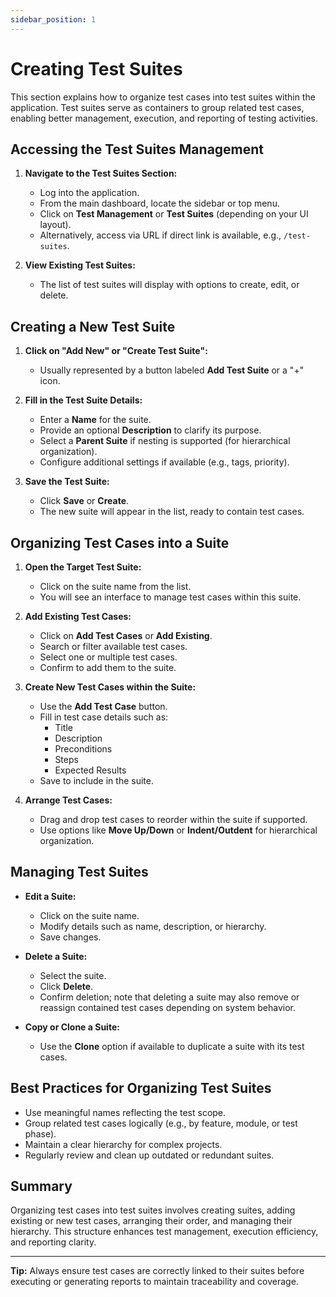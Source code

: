 ```yaml
---
sidebar_position: 1
---
```


# Creating Test Suites

This section explains how to organize test cases into test suites within the application. Test suites serve as containers to group related test cases, enabling better management, execution, and reporting of testing activities.

## Accessing the Test Suites Management

1. **Navigate to the Test Suites Section:**
   - Log into the application.
   - From the main dashboard, locate the sidebar or top menu.
   - Click on **Test Management** or **Test Suites** (depending on your UI layout).
   - Alternatively, access via URL if direct link is available, e.g., `/test-suites`.

2. **View Existing Test Suites:**
   - The list of test suites will display with options to create, edit, or delete.

## Creating a New Test Suite

1. **Click on "Add New" or "Create Test Suite":**
   - Usually represented by a button labeled **Add Test Suite** or a "+" icon.
   
2. **Fill in the Test Suite Details:**
   - Enter a **Name** for the suite.
   - Provide an optional **Description** to clarify its purpose.
   - Select a **Parent Suite** if nesting is supported (for hierarchical organization).
   - Configure additional settings if available (e.g., tags, priority).

3. **Save the Test Suite:**
   - Click **Save** or **Create**.
   - The new suite will appear in the list, ready to contain test cases.

## Organizing Test Cases into a Suite

1. **Open the Target Test Suite:**
   - Click on the suite name from the list.
   - You will see an interface to manage test cases within this suite.

2. **Add Existing Test Cases:**
   - Click on **Add Test Cases** or **Add Existing**.
   - Search or filter available test cases.
   - Select one or multiple test cases.
   - Confirm to add them to the suite.

3. **Create New Test Cases within the Suite:**
   - Use the **Add Test Case** button.
   - Fill in test case details such as:
     - Title
     - Description
     - Preconditions
     - Steps
     - Expected Results
   - Save to include in the suite.

4. **Arrange Test Cases:**
   - Drag and drop test cases to reorder within the suite if supported.
   - Use options like **Move Up/Down** or **Indent/Outdent** for hierarchical organization.

## Managing Test Suites

- **Edit a Suite:**
  - Click on the suite name.
  - Modify details such as name, description, or hierarchy.
  - Save changes.

- **Delete a Suite:**
  - Select the suite.
  - Click **Delete**.
  - Confirm deletion; note that deleting a suite may also remove or reassign contained test cases depending on system behavior.

- **Copy or Clone a Suite:**
  - Use the **Clone** option if available to duplicate a suite with its test cases.

## Best Practices for Organizing Test Suites

- Use meaningful names reflecting the test scope.
- Group related test cases logically (e.g., by feature, module, or test phase).
- Maintain a clear hierarchy for complex projects.
- Regularly review and clean up outdated or redundant suites.

## Summary

Organizing test cases into test suites involves creating suites, adding existing or new test cases, arranging their order, and managing their hierarchy. This structure enhances test management, execution efficiency, and reporting clarity.

---

**Tip:** Always ensure test cases are correctly linked to their suites before executing or generating reports to maintain traceability and coverage.
